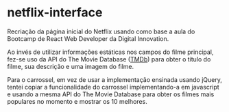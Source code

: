 # netflix-interface

Recriação da página inicial do Netflix usando como base a aula do Bootcamp de React Web Developer da Digital Innovation.

Ao invés de utilizar informações estáticas nos campos do filme principal, fez-se uso da API do The Movie Database ([TMDb](https://developers.themoviedb.org/3/getting-started/introduction)) para obter o título do filme, sua descrição e uma imagem do filme.

Para o carrossel, em vez de usar a implementação ensinada usando jQuery, tentei copiar a funcionalidade do carrossel implementando-a em javascript e usando a mesma API do The Movie Database para obter os filmes mais populares no momento e mostrar os 10 melhores.